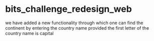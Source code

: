 # bits_challenge_redesign_web
we have added a new functionality through which one can find the continent by entering the country name provided the first letter of the country name is capital
